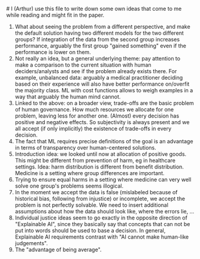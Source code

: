 \# I (Arthur) use this file to write down some own ideas that come to me while reading and might fit in the paper.

1. What about seeing the problem from a different perspective, and make the default solution having two different models for the two different groups? If integration of the data from the second group increases performance, arguably the first group "gained something" even if the performance is lower on them.  
2. Not really an idea, but a general underlying theme: pay attention to make a comparison to the current situation with human deciders/analysts and see if the problem already exists there. For example, unbalanced data: arguably a medical practitioner deciding based on their experience will also have better performance on/overfit the majority class. ML with cost functions allows to weigh examples in a way that arguably the human mind cannot.  
3. Linked to the above: on a broader view, trade-offs are the basic problem of human governance. How much resources we allocate for one problem, leaving less for another one. (Almost) every decision has positive and negative effects. So subjectivity is always present and we all accept (if only implicitly) the existence of trade-offs in every decision.  
4. The fact that ML requires precise definitions of the goal is an advantage in terms of transparency over human-centered solutions.  
5. Introduction idea: we looked until now at allocation of positive goods. This might be different from prevention of harm, eg in healthcare settings. Idea: harm distribution is different from benefit distribution. Medicine is a setting where group differences are important.  
6. Trying to ensure equal harms in a setting where medicine can very well solve one group's problems seems illogical.  
7. In the moment we accept the data is false (mislabeled because of historical bias, following from injustice) or incomplete, we accept the problem is not perfectly solvable. We need to insert additional assumptions about how the data should look like, where the errors lie, ...  
8. Individual justice ideas seem to go exactly in the opposite direction of "Explainable AI", since they basically say that concepts that can not be put into words should be used to base a decision. In general, Explainable AI requirements contrast with "AI cannot make human-like judgements".  
9. The "advantage of being average".  

